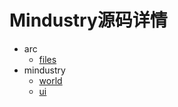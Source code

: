 # Mindustry源码详情

- arc
  - [files](docs/arc/files.md)
- mindustry
  - [world](docs/mindustry/world.md)
  - [ui](docs/mindustry/ui.md)



